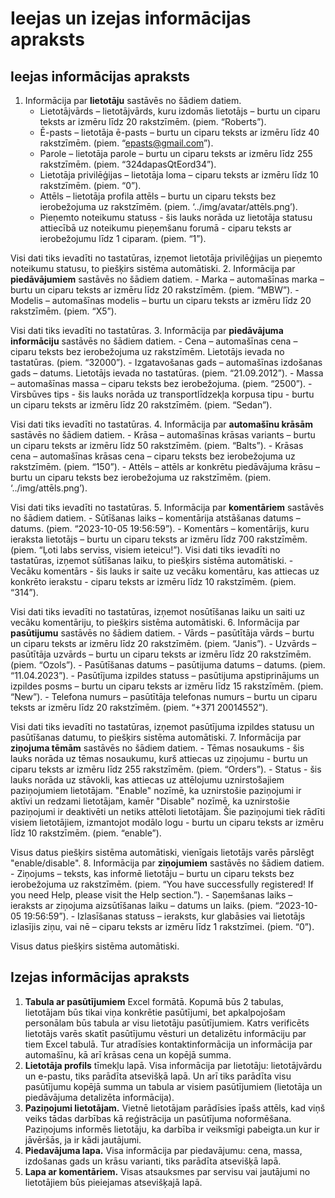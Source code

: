 # Ieejas un izejas informācijas apraksts
## Ieejas informācijas apraksts

1. Informācija par **lietotāju** sastāvēs no šādiem datiem.
    - Lietotājvārds – lietotājvārds, kuru izdomās lietotājs – burtu un ciparu teksts ar izmēru līdz 20 rakstzīmēm.  (piem. “Roberts”).
    - Ē-pasts – lietotāja ē-pasts – burtu un ciparu teksts ar izmēru līdz 40 rakstzīmēm. (piem. “epasts@gmail.com”).
    - Parole – lietotāja parole – burtu un ciparu teksts ar izmēru līdz 255 rakstzīmēm. (piem. “324dapasQtEord34”).
    - Lietotāja privilēģijas – lietotāja loma – ciparu teksts ar izmēru līdz 10 rakstzīmēm. (piem. “0”).
    - Attēls – lietotāja profila attēls – burtu un ciparu teksts bez ierobežojuma uz rakstzīmēm. (piem. ‘../img/avatar/attēls.png’). 
    - Pieņemto noteikumu statuss - šis lauks norāda uz lietotāja statusu attiecībā uz noteikumu pieņemšanu forumā - ciparu teksts ar ierobežojumu līdz 1 ciparam. (piem. “1”).

Visi dati tiks ievadīti no tastatūras, izņemot lietotāja privilēģijas un pieņemto noteikumu statusu, to piešķirs sistēma automātiski.
2. Informācija par **piedāvājumiem** sastāvēs no šādiem datiem.
    - Marka – automašīnas marka – burtu un ciparu teksts ar izmēru līdz 20 rakstzīmēm. (piem. “MBW”).
    - Modelis – automašīnas modelis – burtu un ciparu teksts ar izmēru līdz 20 rakstzīmēm. (piem. “X5”).

Visi dati tiks ievadīti no tastatūras.
3. Informācija par **piedāvājuma informāciju** sastāvēs no šādiem datiem.
    - Cena – automašīnas cena – ciparu teksts bez ierobežojuma uz rakstzīmēm. Lietotājs ievada no tastatūras. (piem. “32000”).
    - Izgatavošanas gads – automašīnas izdošanas gads – datums. Lietotājs ievada no tastatūras. (piem. “21.09.2012”).
    - Massa – automašīnas massa – ciparu teksts bez ierobežojuma. (piem. “2500”).
    - Virsbūves tips - šis lauks norāda uz transportlīdzekļa korpusa tipu - burtu un ciparu teksts ar izmēru līdz 20 rakstzīmēm. (piem. “Sedan”).

Visi dati tiks ievadīti no tastatūras.
4. Informācija par **automašīnu krāsām** sastāvēs no šādiem datiem.
    - Krāsa – automašīnas krāsas variants – burtu un ciparu teksts ar izmēru līdz 50 rakstzīmēm. (piem. “Balts”).
    - Krāsas cena – automašīnas krāsas cena – ciparu teksts bez ierobežojuma uz rakstzīmēm. (piem. “150”).
    - Attēls – attēls ar konkrētu piedāvājuma krāsu – burtu un ciparu teksts bez ierobežojuma uz rakstzīmēm.  (piem. ‘../img/attēls.png’).

Visi dati tiks ievadīti no tastatūras.
5. Informācija par **komentāriem** sastāvēs no šādiem datiem.
    - Sūtīšanas laiks – komentārija atstāšanas datums – datums. (piem. “2023-10-05 19:56:59”).
    - Komentārs – komentārijs, kuru ieraksta lietotājs – burtu un ciparu teksts ar izmēru līdz 700 rakstzīmēm. (piem. “Ļoti labs serviss, visiem ieteicu!”).
    Visi dati tiks ievadīti no tastatūras, izņemot sūtīšanas laiku, to piešķirs sistēma automātiski.
    - Vecāku komentārs - šis lauks ir saite uz vecāku komentāru, kas attiecas uz konkrēto ierakstu - ciparu teksts ar izmēru līdz 10 rakstzīmēm. (piem. “314”).

Visi dati tiks ievadīti no tastatūras, izņemot nosūtīšanas laiku un saiti uz vecāku komentāriju, to piešķirs sistēma automātiski.
6. Informācija par **pasūtijumu** sastāvēs no šādiem datiem.
    - Vārds – pasūtītāja vārds – burtu un ciparu teksts ar izmēru līdz 20 rakstzīmēm. (piem. “Janis”).
    - Uzvārds – pasūtītāja uzvārds – burtu un ciparu teksts ar izmēru līdz 20 rakstzīmēm. (piem. “Ozols”).
    - Pasūtīšanas datums – pasūtijuma datums – datums. (piem. “11.04.2023”).
    - Pasūtījuma izpildes statuss – pasūtijuma apstiprinājums un izpildes posms – burtu un ciparu teksts ar izmēru līdz 15 rakstzīmēm. (piem. “New”).
    - Telefona numurs – pasūtītāja telefonas numurs – burtu un ciparu teksts ar izmēru līdz 20 rakstzīmēm. (piem. “+371 20014552”).

Visi dati tiks ievadīti no tastatūras, izņemot pasūtījuma izpildes statusu un pasūtīšanas datumu, to piešķirs sistēma automātiski.
7. Informācija par **ziņojuma tēmām** sastāvēs no šādiem datiem.
    - Tēmas nosaukums - šis lauks norāda uz tēmas nosaukumu, kurš attiecas uz ziņojumu - burtu un ciparu teksts ar izmēru līdz 255 rakstzīmēm. (piem. “Orders”).
    - Status - šis lauks norāda uz stāvokli, kas attiecas uz attēlojumu uznirstošajiem paziņojumiem lietotājam. "Enable" nozīmē, ka uznirstošie paziņojumi ir aktīvi un redzami lietotājam, kamēr "Disable" nozīmē, ka uznirstošie paziņojumi ir deaktivēti un netiks attēloti lietotājam. Šie paziņojumi tiek rādīti visiem lietotājiem, izmantojot modālo logu - burtu un ciparu teksts ar izmēru līdz 10 rakstzīmēm. (piem. “enable”).

Visus datus piešķirs sistēma automātiski, vienīgais lietotājs varēs pārslēgt "enable/disable".
8. Informācija par **ziņojumiem** sastāvēs no šādiem datiem.
    - Ziņojums – teksts, kas informē lietotāju – burtu un ciparu teksts bez ierobežojuma uz rakstzīmēm. (piem. “You have successfully registered! If you need Help, please visit the Help section.”).
    - Saņemšanas laiks – ieraksts ar ziņojuma aizsūtīšanas laiku – datums un laiks. (piem. “2023-10-05 19:56:59”).
    - Izlasīšanas statuss – ieraksts, kur glabāsies vai lietotājs izlasījis ziņu, vai nē – ciparu teksts ar izmēru līdz 1 rakstzīmei. (piem. “0”).
    
Visus datus piešķirs sistēma automātiski.

## Izejas informācijas apraksts

1. **Tabula ar pasūtījumiem** Excel formātā. Kopumā būs 2 tabulas, lietotājam būs tikai viņa konkrētie pasūtījumi, bet apkalpojošam personālam būs tabula ar visu lietotāju pasūtījumiem. Katrs verificēts lietotājs varēs skatīt pasūtījumu vēsturi un detalizētu informāciju par tiem Excel tabulā. Tur atradīsies kontaktinformācija un informācija par automašīnu, kā arī krāsas cena un kopējā summa.
2. **Lietotāja profils** tīmekļu lapā. Visa informācija par lietotāju: lietotājvārdu un e-pastu, tiks parādīta atsevišķā lapā. Un arī tiks parādīta visu pasūtījumu kopējā summa un tabula ar visiem pasūtījumiem (lietotāja un piedāvājuma detalizēta informācija).
3. **Paziņojumi lietotājam.** Vietnē lietotājam parādīsies īpašs attēls, kad viņš veiks tādas darbības kā reģistrācija un pasūtījuma noformēšana. Paziņojums informēs lietotāju, ka darbība ir veiksmīgi pabeigta.un kur ir jāvēršās, ja ir kādi jautājumi.
4. **Piedavājuma lapa.** Visa informācija par piedavājumu: cena, massa, izdošanas gads un krāsu varianti, tiks parādīta atsevišķā lapā.
5. **Lapa ar komentāriem.** Visas atsauksmes par servisu vai jautājumi no lietotājiem būs pieiejamas atsevišķajā lapā.